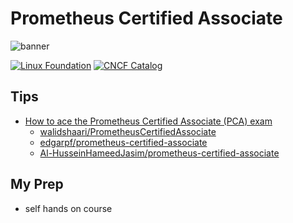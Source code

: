 # Prometheus Certified Associate

![banner](https://www.cncf.io/wp-content/uploads/2022/05/Banner_Prometheus.png)

[![Linux Foundation](https://img.shields.io/badge/LF-Catalog-003778.svg?logo=linuxfoundation)](https://training.linuxfoundation.org/certification/prometheus-certified-associate/)
[![CNCF Catalog](https://img.shields.io/badge/CNCF-Catalog-231F20.svg?logo=cncf)](https://www.cncf.io/training/certification/pca/)

## Tips

- [How to ace the Prometheus Certified Associate (PCA) exam](https://www.cncf.io/blog/2024/11/07/how-to-ace-the-prometheus-certified-associate-pca-exam/)
  - [walidshaari/PrometheusCertifiedAssociate](https://github.com/walidshaari/PrometheusCertifiedAssociate)
  - [edgarpf/prometheus-certified-associate](https://github.com/edgarpf/prometheus-certified-associate)
  - [Al-HusseinHameedJasim/prometheus-certified-associate](https://github.com/Al-HusseinHameedJasim/prometheus-certified-associate)

## My Prep

- self hands on course
